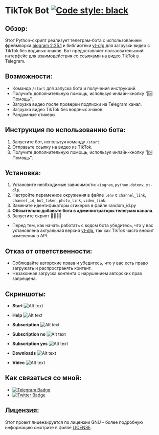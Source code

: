 # TikTok Bot [![Code style: black](https://img.shields.io/badge/code%20style-black-000000.svg)](https://github.com/psf/black)

## Обзор:
Этот Python-скрипт реализует телеграм-бота с использованием фреймворка [aiogram 2.25.1](https://docs.aiogram.dev/en/v2.25.1/) и библиотеки [yt-dlp](https://pypi.org/project/yt-dlp/) для загрузки видео с TikTok без водяных знаков. Бот предоставляет пользовательский интерфейс для взаимодействия со ссылками на видео TikTok в Telegram.

## Возможности:
- Команда `/start` для запуска бота и получения инструкций.
- Получить дополнительную помощь, используя инлайн-кнопку "🆘 Помощь".
- Загрузка видео после проверки подписки на Telegram канал.
- Загрузка видео TikTok без водяных знаков.
- Рандомные стикеры.

## Инструкция по использованию бота:
1. Запустите бот, используя команду `/start`.
2. Отправьте ссылку на видео из TikTok.
3. Получите дополнительную помощь, используя инлайн-кнопку "🆘 Помощь".

## Установка:
1. Установите необходимые зависимости: `aiogram`, `python-dotenv`, `yt-dlp`.
2. Настройте переменное окружения в файле `.env` с `channel_link`, `channel_id`, `bot_token`, `photo_link`, `video_link`.
3. Замените идентификаторы стикеров в файле random_id.py
4. **Обязательно добавьте бота в администраторы телеграм канала.**
5. Запустите скрипт 🤗🤗🤗🤗

- Перед тем, как начать работать с кодом бота убедитесь, что у вас установлена актуальная версия [yt-dlp](https://pypi.org/project/yt-dlp/), так как TikTok часто вносит изменения в API.

## Отказ от ответственности:
- Соблюдайте авторские права и убедитесь, что у вас есть право загружать и распространять контент.
- Незаконная загрузка контента с нарушением авторских прав запрещена.

## Скриншоты:
- **Start**
![Alt text](https://github.com/OFFpolice/TikTok-Bot-Local/blob/main/photo/start.jpg)

- **Help**
![Alt text](https://github.com/OFFpolice/TikTok-Bot-Local/blob/main/photo/help.jpg)

- **Subscription**
![Alt text](https://github.com/OFFpolice/TikTok-Bot-Local/blob/main/photo/subscription.jpg)

- **Subscription no**
![Alt text](https://github.com/OFFpolice/TikTok-Bot-Local/blob/main/photo/subscription_no.jpg)

- **Subscription yes**
![Alt text](https://github.com/OFFpolice/TikTok-Bot-Local/blob/main/photo/subscription_yes.jpg)

- **Downloads**
![Alt text](https://github.com/OFFpolice/TikTok-Bot-Local/blob/main/photo/downloads.jpg)

- **Video**
![Alt text](https://github.com/OFFpolice/TikTok-Bot-Local/blob/main/photo/downloads_video.jpg)

## Как связаться со мной:
- [![Telegram Badge](https://img.shields.io/badge/Telegram-blue?style=flat&logo=telegram&logoColor=white)](https://t.me/OFFpolice)
- [![Twitter Badge](https://img.shields.io/twitter/follow/:OFFpolice2077)](https://x.com/OFFpolice2077)

## Лицензия:
Этот проект лицензируется по лицензии GNU - более подробную информацию смотрите в файле [LICENSE](LICENSE).
